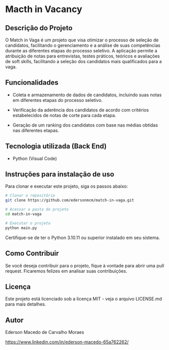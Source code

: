 # Macth in Vacancy

## Descrição do Projeto

O Match in Vaga é um projeto que visa otimizar o processo de seleção de candidatos, facilitando o gerenciamento e a análise de suas competências durante as diferentes etapas do processo seletivo. A aplicação permite a atribuição de notas para entrevistas, testes práticos, teóricos e avaliações de soft skills, facilitando a seleção dos candidatos mais qualificados para a vaga.


## Funcionalidades

 - Coleta e armazenamento de dados de candidatos, incluindo suas notas em diferentes etapas do processo seletivo.
 
 - Verificação da aderência dos candidatos de acordo com critérios estabelecidos de notas de corte para cada etapa.
 
 - Geração de um ranking dos candidatos com base nas médias obtidas nas diferentes etapas.


## Tecnologia utilizada (Back End)

- Python (Visual Code)


## Instruções para instalação de uso

Para clonar e executar este projeto, siga os passos abaixo:

```bash
# Clonar o repositório
git clone https://github.com/edersonmcm/match-in-vaga.git

# Acessar a pasta do projeto
cd match-in-vaga

# Executar o projeto
python main.py
```

Certifique-se de ter o Python 3.10.11 ou superior instalado em seu sistema.


## Como Contribuir

Se você deseja contribuir para o projeto, fique à vontade para abrir uma pull request. Ficaremos felizes em analisar suas contribuições.


## Licença

Este projeto está licenciado sob a licença MIT - veja o arquivo LICENSE.md para mais detalhes.


## Autor

Ederson Macedo de Carvalho Moraes

https://www.linkedin.com/in/ederson-macedo-65a762262/
